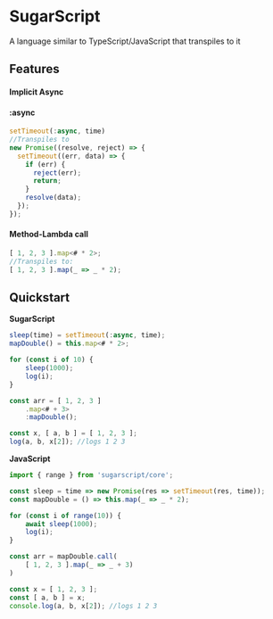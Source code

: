 # SugarScript

A language similar to TypeScript/JavaScript that transpiles to it

## Features

#### Implicit Async



#### :async

```ts
setTimeout(:async, time)
//Transpiles to
new Promise((resolve, reject) => {
  setTimeout((err, data) => {
    if (err) {
	  reject(err);
	  return;
	}
	resolve(data);
  });
});
```

#### Method-Lambda call

```ts
[ 1, 2, 3 ].map<# * 2>;
//Transpiles to:
[ 1, 2, 3 ].map(_ => _ * 2);
```

## Quickstart

**SugarScript**
```ts
sleep(time) = setTimeout(:async, time);
mapDouble() = this.map<# * 2>;

for (const i of 10) {
	sleep(1000);
	log(i);
}

const arr = [ 1, 2, 3 ]
	.map<# + 3>
	:mapDouble();

const x, [ a, b ] = [ 1, 2, 3 ];
log(a, b, x[2]); //logs 1 2 3
```
**JavaScript**
```ts
import { range } from 'sugarscript/core';

const sleep = time => new Promise(res => setTimeout(res, time));
const mapDouble = () => this.map(_ => _ * 2);

for (const i of range(10)) {
	await sleep(1000);
	log(i);
}

const arr = mapDouble.call(
	[ 1, 2, 3 ].map(_ => _ + 3)
)

const x = [ 1, 2, 3 ];
const [ a, b ] = x;
console.log(a, b, x[2]); //logs 1 2 3
```
